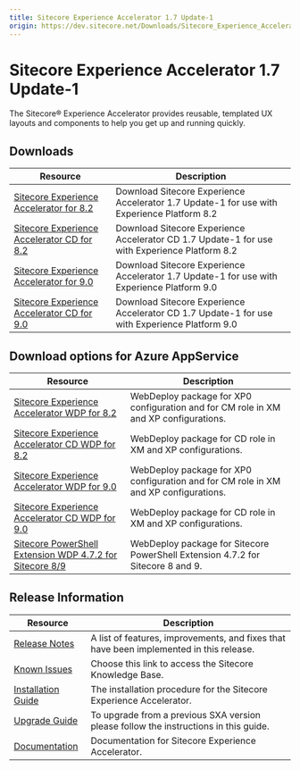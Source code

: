 ```yaml
---
title: Sitecore Experience Accelerator 1.7 Update-1
origin: https://dev.sitecore.net/Downloads/Sitecore_Experience_Accelerator/17/Sitecore_Experience_Accelerator_17_Update1.aspx
---
```


# Sitecore Experience Accelerator 1.7 Update-1

The Sitecore® Experience Accelerator provides reusable, templated UX layouts and components to help you get up and running quickly.

## Downloads

 | Resource | Description |
 | --- | --- |
 | [Sitecore Experience Accelerator for 8.2](https://sitecoredev.azureedge.net/~/media/01650AF6AEE942B88DF325096F8ED0EE.ashx?date=20180618T120637) | Download Sitecore Experience Accelerator 1.7 Update-1 for use with Experience Platform 8.2 |
 | [Sitecore Experience Accelerator CD for 8.2](https://sitecoredev.azureedge.net/~/media/E510CFD7D0004F39BC48AD94C569A095.ashx?date=20180618T120636) | Download Sitecore Experience Accelerator CD 1.7 Update-1 for use with Experience Platform 8.2 |
 | [Sitecore Experience Accelerator for 9.0](https://sitecoredev.azureedge.net/~/media/1FF242BE683E4DE989925F74B78978FC.ashx?date=20180618T120637) | Download Sitecore Experience Accelerator 1.7 Update-1 for use with Experience Platform 9.0 |
 | [Sitecore Experience Accelerator CD for 9.0](https://sitecoredev.azureedge.net/~/media/FDF9FA2260D34E838AC1ADEC91C76638.ashx?date=20180618T120637) | Download Sitecore Experience Accelerator CD 1.7 Update-1 for use with Experience Platform 9.0 |

## Download options for Azure AppService

 | Resource | Description |
 | --- | --- |
 | [Sitecore Experience Accelerator WDP for 8.2](https://sitecoredev.azureedge.net/~/media/3DBA4E68255746A3AA1C78C46551588D.ashx?date=20180618T120530) | WebDeploy package for XP0 configuration and for CM role in XM and XP configurations. |
 | [Sitecore Experience Accelerator CD WDP for 8.2](https://sitecoredev.azureedge.net/~/media/06215506E78B49DFAEB3AEDECA5047BD.ashx?date=20180618T120530) | WebDeploy package for CD role in XM and XP configurations. |
 | [Sitecore Experience Accelerator WDP for 9.0](https://sitecoredev.azureedge.net/~/media/F25F1A9FB9494646A2EB494F32AACC89.ashx?date=20180618T120531) | WebDeploy package for XP0 configuration and for CM role in XM and XP configurations. |
 | [Sitecore Experience Accelerator CD WDP for 9.0](https://sitecoredev.azureedge.net/~/media/3CDAB682BB594D37AB9AB2D09B14968D.ashx?date=20180618T120531) | WebDeploy package for CD role in XM and XP configurations. |
 | [Sitecore PowerShell Extension WDP 4.7.2 for Sitecore 8/9](https://sitecoredev.azureedge.net/~/media/4918E7ADAAF049F4BC7BA5B73561F24F.ashx?date=20180125T145450) | WebDeploy package for Sitecore PowerShell Extension 4.7.2 for Sitecore 8 and 9. |

## Release Information

 | Resource | Description |
 | --- | --- |
 | [Release Notes](/downloads/Sitecore%20Experience%20Accelerator/17/Sitecore%20Experience%20Accelerator%2017%20Update1/Release%20Notes) | A list of features, improvements, and fixes that have been implemented in this release. |
 | [Known Issues](https://kb.sitecore.net/articles/196733) | Choose this link to access the Sitecore Knowledge Base. |
 | [Installation Guide](https://sitecoredev.azureedge.net/~/media/C9C535C21F8A4455BCF1F7F6C7AB1D1D.ashx?date=20180906T111805) | The installation procedure for the Sitecore Experience Accelerator. |
 | [Upgrade Guide](https://sitecoredev.azureedge.net/~/media/A4D53D9827DD4398B6CF6897D58FD6FA.ashx?date=20180618T120825) | To upgrade from a previous SXA version please follow the instructions in this guide. |
 | [Documentation](https://doc.sitecore.com/developers/sxa/17/sitecore-experience-accelerator/en/index-en.html) | Documentation for Sitecore Experience Accelerator. |